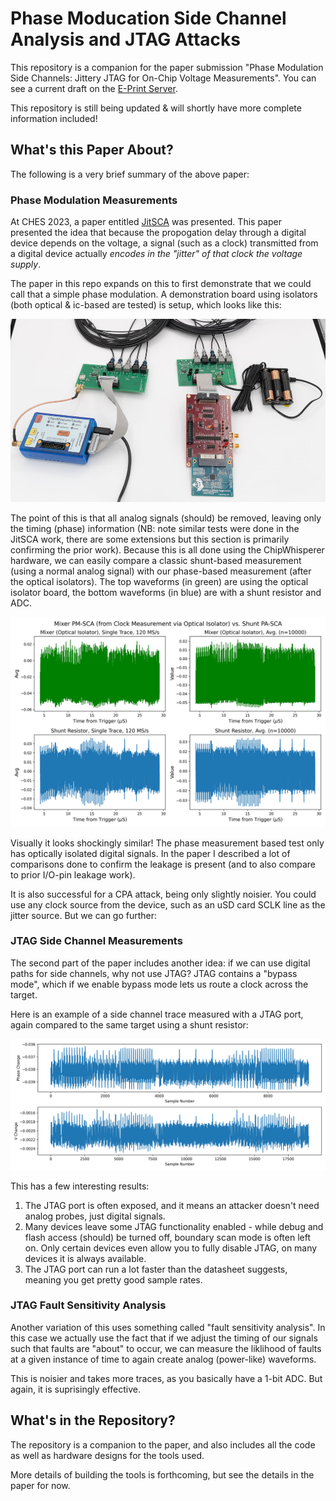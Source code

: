 # Phase Moducation Side Channel Analysis and JTAG Attacks

This repository is a companion for the paper submission "Phase Modulation Side Channels: Jittery JTAG for On-Chip Voltage Measurements". You can see a current draft on the [E-Print Server](https://eprint.iacr.org/2024/1107).

This repository is still being updated & will shortly have more complete information included!

## What's this Paper About?

The following is a very brief summary of the above paper:

### Phase Modulation Measurements

At CHES 2023, a paper entitled [JitSCA](https://tches.iacr.org/index.php/TCHES/article/view/10965) was presented. This paper presented the idea that because the propogation delay through a digital device depends on the voltage, a signal (such as a clock) transmitted from a digital device actually *encodes in the "jitter" of that clock the voltage supply*.

The paper in this repo expands on this to first demonstrate that we could call that a simple phase modulation. A demonstration board using isolators (both optical & ic-based are tested) is setup, which looks like this:

![](img/opticalisolator.jpeg)

The point of this is that all analog signals (should) be removed, leaving only the timing (phase) information (NB: note similar tests were done in the JitSCA work, there are some extensions but this section is primarily confirming the prior work). Because this is all done using the ChipWhisperer hardware, we can easily compare a classic shunt-based measurement (using a normal analog signal) with our phase-based measurement (after the optical isolators). The top waveforms (in green) are using the optical isolator board, the bottom waveforms (in blue) are with a shunt resistor and ADC.

![](img/opticalpmwaveform.png)

Visually it looks shockingly similar! The phase measurement based test only has optically isolated digital signals. In the paper I described a lot of comparisons done to confirm the leakage is present (and to also compare to prior I/O-pin leakage work).

It is also successful for a CPA attack, being only slightly noisier. You could use any clock source from the device, such as an uSD card SCLK line as the jitter source. But we can go further:

### JTAG Side Channel Measurements

The second part of the paper includes another idea: if we can use digital paths for side channels, why not use JTAG? JTAG contains a "bypass mode", which if we enable bypass mode lets us route a clock across the target.

Here is an example of a side channel trace measured with a JTAG port, again compared to the same target using a shunt resistor:

![](img/jtag_phase_vs_shunt.png)

This has a few interesting results:

1) The JTAG port is often exposed, and it means an attacker doesn't need analog probes, just digital signals.
2) Many devices leave some JTAG functionality enabled - while debug and flash access (should) be turned off, boundary scan mode is often left on. Only certain devices even allow you to fully disable JTAG, on many devices it is always available.
3) The JTAG port can run a lot faster than the datasheet suggests, meaning you get pretty good sample rates.

### JTAG Fault Sensitivity Analysis

Another variation of this uses something called "fault sensitivity analysis". In this case we actually use the fact that if we adjust the timing of our signals such that faults are "about" to occur, we can measure the liklihood of faults at a given instance of time to again create analog (power-like) waveforms.

This is noisier and takes more traces, as you basically have a 1-bit ADC. But again, it is suprisingly effective.

## What's in the Repository?

The repository is a companion to the paper, and also includes all the code as well as hardware designs for the tools used.

More details of building the tools is forthcoming, but see the details in the paper for now.